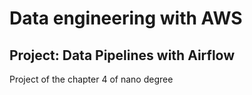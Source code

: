 # Data engineering with AWS

## Project: Data Pipelines with Airflow

Project of the chapter 4 of nano degree

